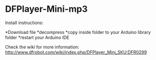 DFPlayer-Mini-mp3
=================

Install instructions:

*Download file
*decompress
*copy inside folder to your Arduino library folder
*restart your Arduino IDE


Check the wiki for more information:
http://www.dfrobot.com/wiki/index.php/DFPlayer_Mini_SKU:DFR0299

